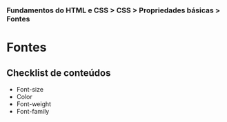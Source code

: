 ### Fundamentos do HTML e CSS > CSS > Propriedades básicas > Fontes

# Fontes

## Checklist de conteúdos

- Font-size
- Color
- Font-weight
- Font-family
